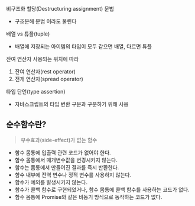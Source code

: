 비구조화 할당(Destructuring assignment) 문법

- 구조분해 문법 이라도 불린다

배열 vs 튜플(tuple)

- 배열에 저장되는 아이템의 타입이 모두 같으면 배열, 다르면 튜플

잔여 연산자
사용되는 위치에 따라

1. 잔여 연산자(rest operator)
2. 전개 연산자(spread operator)

타입 단언(type assertion)

- 자바스크립트의 타입 변환 구문과 구분하기 위해 사용

## 순수함수란?

> 부수효과(side-effect)가 없는 함수

- 함수 몸통에 입출력 관련 코드가 없어야 한다.
- 함수 몸통에서 매개변수값을 변경시키지 않는다.
- 함수는 몸통에서 만들어진 결과를 즉시 반환한다.
- 함수 내부에 전역 변수나 정적 변수를 사용하지 않는다.
- 함수가 예외를 발생시키지 않는다.
- 함수가 콜백 함수로 구현되었거나, 함수 몸통에 콜백 함수를 사용하는 코드가 없다.
- 함수 몸통에 Promise와 같은 비동기 방식으로 동작하는 코드가 없다.
